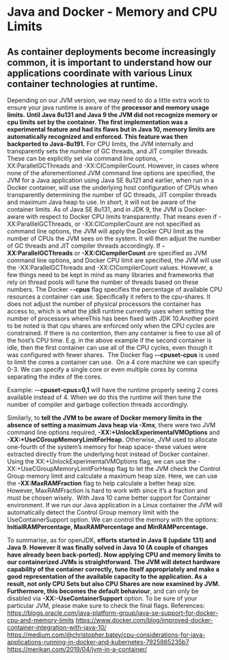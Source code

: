 # Java and Docker - Memory and CPU Limits

## As container deployments become increasingly common, it is important to understand how our applications coordinate with various Linux container technologies at runtime.
Depending on our JVM version, we may need to do a little extra work to ensure your java runtime is aware of the **processor and memory usage limits.**
**Until Java 8u131 and Java 9 the JVM did not recognize memory or cpu limits set by the container.  The first implementation was a experimental feature and had its flaws but in Java 10, memory limits are automatically recognized and enforced. This feature was then backported to Java-8u191.**
For CPU limits, the JVM internally and transparently sets the number of GC threads, and JIT compiler threads.
These can be explicitly set via command line options, -XX:ParallelGCThreads and -XX:CICompilerCount.
However, in cases where none of the aforementioned JVM command line options are specified, the JVM for a Java application using Java SE 8u121 and earlier, when run in a Docker container,  will use the underlying host configuration of CPUs when transparently determining the number of GC threads, JIT compiler threads and maximum Java heap to use. In short, it will not be aware of the container limits.
As of Java SE 8u131, and in JDK 9, the JVM is Docker-aware with respect to Docker CPU limits transparently. That means even if -XX:ParalllelGCThreads, or -XX:CICompilerCount are not specified as command line options, the JVM will apply the Docker CPU limit as the number of CPUs the JVM sees on the system. It will then adjust the number of GC threads and JIT compiler threads accordingly. If **-XX:ParallelGCThreads** or **-XX:CICompilerCount** are specified as JVM command line options, and Docker CPU limit are specified, the JVM will use the -XX:ParallelGCThreads and -XX:CICompilerCount values.
However, a few things need to be kept in mind as many libraries and frameworks that rely on thread pools will tune the number of threads based on these numbers.
The Docker **--cpus** flag specifies the percentage of available CPU resources a container can use. 
Specifically it refers to the cpu-shares. It does not adjust the number of physical processors the container has access to, which is what the jdk8 runtime currently uses when setting the number of processors whereThis has been fixed with JDK 10.Another point to be noted is that cpu shares are enforced only when the CPU cycles are constrained. If there is no contention, then any container is free to use all of the host’s CPU time. E.g. in the above example if the second container is idle, then the first container can use all of the CPU cycles, even though it was configured with fewer shares.  
The Docker flag **--cpuset-cpus** is used to limit the cores a container can use.  On a 4 core machine we can specify 0-3. We can specify a single core or even multiple cores by comma separating the index of the cores.

Example:  **--cpuset-cpus=0,1** will have the runtime properly seeing 2 cores available instead of 4. 
When we do this the runtime will then tune the number of compiler and garbage collection threads accordingly. 

 Similarly, to **tell the JVM to be aware of Docker memory limits in the absence of setting a maximum Java heap via -Xmx**, there were two JVM command line options required, **-XX:+UnlockExperimentalVMOptions** and **-XX:+UseCGroupMemoryLimitForHeap.**
Otherwise, JVM used to allocate one-fourth of the system’s memory for heap space- these values were extracted directly from the underlying host instead of Docker container. Using the  XX:+UnlockExperimentalVMOptions flag, we can use the -XX:+UseCGroupMemoryLimitForHeap flag to let the JVM check the Control Group memory limit and calculate a maximum heap size.
Here, we can use the **-XX:MaxRAMFraction** flag to help calculate a better heap size. However, MaxRAMFraction is hard to work with since it’s a fraction and must be chosen wisely. 
With Java 10 came better support for Container environment. If we run our Java application in a Linux container the JVM will automatically detect the Control Group memory limit with the UseContainerSupport option. 
We can control the memory with the options: **InitialRAMPercentage, MaxRAMPercentage and MinRAMPercentage.**

To summarise, as for openJDK, **efforts started in Java 8 (update 131) and Java 9. However it was finally solved in Java 10 (A couple of changes have already been back-ported). Now applying CPU and memory limits to our containerized JVMs is straightforward. The JVM will detect hardware capability of the container correctly, tune itself appropriately and make a good representation of the available capacity to the application. As a result, not only CPU Sets but also CPU Shares are now examined by JVM. Furthermore, this becomes the default behaviour**, and can only be disabled via **-XX:-UseContainerSupport** option. To be sure of your particular JVM, please make sure to check the final flags.
References:
https://blogs.oracle.com/java-platform-group/java-se-support-for-docker-cpu-and-memory-limits
https://www.docker.com/blog/improved-docker-container-integration-with-java-10/
https://medium.com/@christopher.batey/cpu-considerations-for-java-applications-running-in-docker-and-kubernetes-7925865235b7
https://merikan.com/2019/04/jvm-in-a-container/
